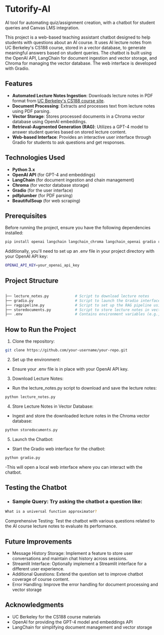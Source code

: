 # Tutorify-AI
AI tool for automating quiz/assignment creation, with a chatbot for student queries and Canvas LMS integration.

This project is a web-based teaching assistant chatbot designed to help students with questions about an AI course. It uses AI lecture notes from UC Berkeley's CS188 course, stored in a vector database, to generate meaningful answers based on student queries. The chatbot is built using the OpenAI API, LangChain for document ingestion and vector storage, and Chroma for managing the vector database. The web interface is developed with Gradio.

## Features

- **Automated Lecture Notes Ingestion**: Downloads lecture notes in PDF format from [UC Berkeley's CS188 course site](https://inst.eecs.berkeley.edu/~cs188/su24/).
- **Document Processing**: Extracts and processes text from lecture notes using PDF parsing.
- **Vector Storage**: Stores processed documents in a Chroma vector database using OpenAI embeddings.
- **Retrieval-Augmented Generation (RAG)**: Utilizes a GPT-4 model to answer student queries based on stored lecture content.
- **Web-based Interface**: Provides an interactive user interface through Gradio for students to ask questions and get responses.

## Technologies Used

- **Python 3.x**
- **OpenAI API** (for GPT-4 and embeddings)
- **LangChain** (for document ingestion and chain management)
- **Chroma** (for vector database storage)
- **Gradio** (for the user interface)
- **pdfplumber** (for PDF parsing)
- **BeautifulSoup** (for web scraping)

## Prerequisites

Before running the project, ensure you have the following dependencies installed:

```bash
pip install openai langchain langchain_chroma langchain_openai gradio requests beautifulsoup4 pdfplumber python-dotenv
```
Additionally, you'll need to set up an .env file in your project directory with your OpenAI API key:

```bash
OPENAI_API_KEY=your_openai_api_key
```
## Project Structure
```bash

├── lecture_notes.py            # Script to download lecture notes
├── gradio.py                   # Script to launch the Gradio interface
├── ragpipeline.py              # Script to set up the RAG pipeline using OpenAI and Chroma
├── storedocuments.py           # Script to store lecture notes in vector database
├── .env                        # Contains environment variables (e.g., OpenAI API key)
```

## How to Run the Project
1. Clone the repository:

```bash
git clone https://github.com/your-username/your-repo.git
```
2. Set up the environment:

  - Ensure your .env file is in place with your OpenAI API key.

3. Download Lecture Notes:

  - Run the lecture_notes.py script to download and save the lecture notes:

```bash
python lecture_notes.py
```
4. Store Lecture Notes in Vector Database:

  - Ingest and store the downloaded lecture notes in the Chroma vector database:

```bash
python storedocuments.py
```
5. Launch the Chatbot:

  - Start the Gradio web interface for the chatbot:

```bash
python gradio.py
```
-This will open a local web interface where you can interact with the chatbot.

## Testing the Chatbot
- ### Sample Query: Try asking the chatbot a question like:

```bash
What is a universal function approximator?
```
Comprehensive Testing: Test the chatbot with various questions related to the AI course lecture notes to evaluate its performance.

## Future Improvements
- Message History Storage: Implement a feature to store user conversations and maintain chat history across sessions.
- Streamlit Interface: Optionally implement a Streamlit interface for a different user experience.
- Additional Questions: Extend the question set to improve chatbot coverage of course content.
- Error Handling: Improve the error handling for document processing and vector storage

## Acknowledgments
- UC Berkeley for the CS188 course materials
- OpenAI for providing the GPT-4 model and embeddings API
- LangChain for simplifying document management and vector storage
